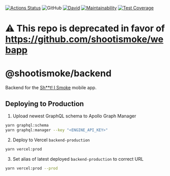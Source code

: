 [![Actions Status](https://github.com/shootismoke/backend/workflows/pr/badge.svg)](https://github.com/shootismoke/backend/actions)
![GitHub](https://img.shields.io/github/license/shootismoke/backend.svg)
[![David](https://img.shields.io/david/shootismoke/backend.svg)](https://david-dm.org/shootismoke/backend)
[![Maintainability](https://api.codeclimate.com/v1/badges/dfeff2fb9de150607af9/maintainability)](https://codeclimate.com/github/shootismoke/backend/maintainability)
[![Test Coverage](https://api.codeclimate.com/v1/badges/dfeff2fb9de150607af9/test_coverage)](https://codeclimate.com/github/shootismoke/backend/test_coverage)

# ⚠️ This repo is deprecated in favor of https://github.com/shootismoke/webapp

# @shootismoke/backend

Backend for the [Sh\*\*t! I Smoke](https://shootismoke.github.io) mobile app.

## Deploying to Production

1. Upload newest GraphQL schema to Apollo Graph Manager

```bash
yarn graphql:schema
yarn graphql:manager --key "<ENGINE_API_KEY>"
```

2. Deploy to Vercel `backend-production`

```bash
yarn vercel:prod
```

3. Set alias of latest deployed `backend-production` to correct URL

```bash
yarn vercel:prod --prod
```

